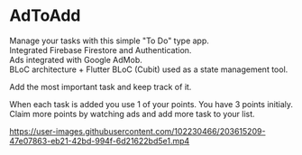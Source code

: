 # AdToAdd

Manage your tasks with this simple "To Do" type app.\
Integrated Firebase Firestore and Authentication.\
Ads integrated with Google AdMob.\
BLoC architecture + Flutter BLoC (Cubit) used as a state management tool.

Add the most important task and keep track of it.

When each task is added you use 1 of your points. You have 3 points initialy.
Claim more points by watching ads and add more task to your list.


https://user-images.githubusercontent.com/102230466/203615209-47e07863-eb21-42bd-994f-6d21622bd5e1.mp4

